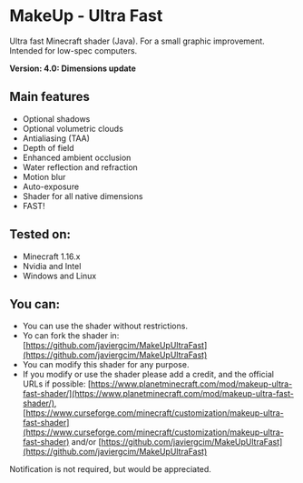 # MakeUp - Ultra Fast
Ultra fast Minecraft shader (Java). For a small graphic improvement. Intended
for low-spec computers.

**Version: 4.0: Dimensions update**

## Main features
* Optional shadows
* Optional volumetric clouds
* Antialiasing (TAA)
* Depth of field
* Enhanced ambient occlusion
* Water reflection and refraction
* Motion blur
* Auto-exposure
* Shader for all native dimensions
* FAST!

## Tested on:
* Minecraft 1.16.x
* Nvidia and Intel
* Windows and Linux

## You can:
* You can use the shader without restrictions.
* Yo can fork the shader in: [https://github.com/javiergcim/MakeUpUltraFast](https://github.com/javiergcim/MakeUpUltraFast)
* You can modify this shader for any purpose.
* If you modify or use the shader please add a credit, and the official URLs if
possible: [https://www.planetminecraft.com/mod/makeup-ultra-fast-shader/](https://www.planetminecraft.com/mod/makeup-ultra-fast-shader/), [https://www.curseforge.com/minecraft/customization/makeup-ultra-fast-shader](https://www.curseforge.com/minecraft/customization/makeup-ultra-fast-shader) and/or
[https://github.com/javiergcim/MakeUpUltraFast](https://github.com/javiergcim/MakeUpUltraFast)

Notification is not required, but would be appreciated.
